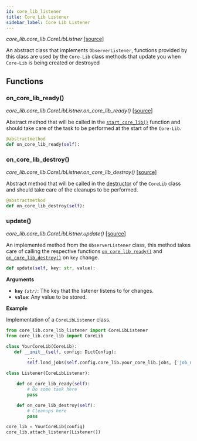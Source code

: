 ```yaml
---
id: core_lib_listener
title: Core Lib Listener
sidebar_label: Core Lib Listener
---
```


*core_lib.core_lib.CoreLibListner* [[source]](https://github.com/shay-te/core-lib/blob/master/core_lib/core_lib_listener.py#L7)


An abstract class that implements `ObserverListener`, functions provided by this class are used by the `Core-Lib` class methods that update you when `Core-Lib` is being created or destroyed

## Functions

### on_core_lib_ready()

*core_lib.core_lib.CoreLibListner.on_core_lib_ready()* [[source]](https://github.com/shay-te/core-lib/blob/master/core_lib/core_lib_listener.py#L13)

Abstract method that will be called in the [`start_core_lib()`](core_lib#start_core_lib) function and should take care of the task to be performed at the start of the `Core-Lib`.

```python
@abstractmethod
def on_core_lib_ready(self):
```

### on_core_lib_destroy()

*core_lib.core_lib.CoreLibListner.on_core_lib_destroy()* [[source]](https://github.com/shay-te/core-lib/blob/master/core_lib/core_lib_listener.py#L13)

Abstract method that will be called in the [destructor](core_lib#del) of the `CoreLib` class and should take care of the cleanups to be performed.

```python
@abstractmethod
def on_core_lib_destroy(self):
```

### update()

*core_lib.core_lib.CoreLibListner.update()* [[source]](https://github.com/shay-te/core-lib/blob/master/core_lib/core_lib_listener.py#L13)

An implemented method from the `ObserverListener` class, this method takes care of calling the respective functions [`on_core_lib_ready()`](core_lib_listener#on_core_lib_ready) and [`on_core_lib_destroy()`](core_lib_listener#on_core_lib_destroy) on `key` change.

```python
def update(self, key: str, value):
```

**Arguments**

- **`key`** *`(str)`*: The key that the listener listens to for changes.
- **`value`**: Any value to be stored.

**Example**

Implementation of a `CoreLibListener` class.

```python
from core_lib.core_lib_listener import CoreLibListener
from core_lib.core_lib import CoreLib

class YourCoreLib(CoreLib):
   def __init__(self, config: DictConfig):
        ...
        self.load_jobs(self.config.core_lib.your_core_lib.jobs, {'job_name': self,...})

class Listener(CoreLibListener):

    def on_core_lib_ready(self):
        # Do some task here
        pass

    def on_core_lib_destroy(self):
        # Cleanups here
        pass

core_lib = YourCoreLib(config)
core_lib.attach_listener(Listener())
```